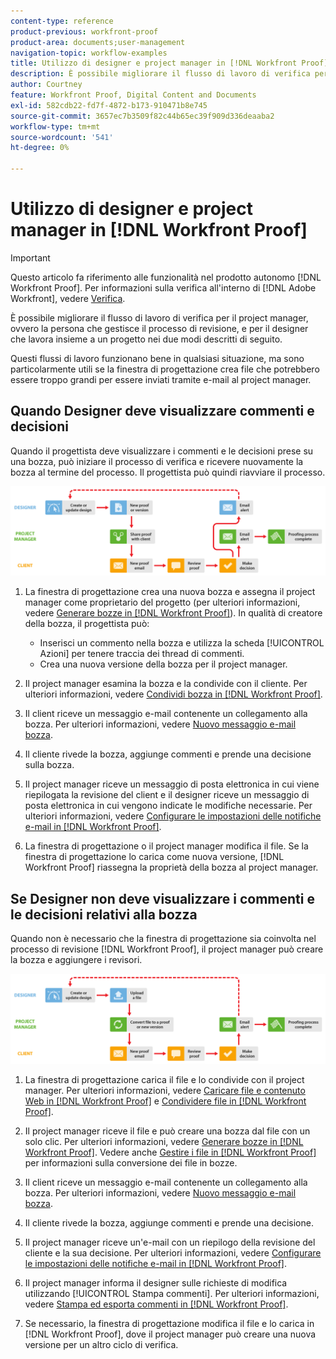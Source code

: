 ```yaml
---
content-type: reference
product-previous: workfront-proof
product-area: documents;user-management
navigation-topic: workflow-examples
title: Utilizzo di designer e project manager in [!DNL Workfront Proof]
description: È possibile migliorare il flusso di lavoro di verifica per il project manager, ovvero la persona che gestisce il processo di revisione, e per il designer che lavora insieme a un progetto nei due modi descritti di seguito.
author: Courtney
feature: Workfront Proof, Digital Content and Documents
exl-id: 582cdb22-fd7f-4872-b173-910471b8e745
source-git-commit: 3657ec7b3509f82c44b65ec39f909d336deaaba2
workflow-type: tm+mt
source-wordcount: '541'
ht-degree: 0%

---
```


# Utilizzo di designer e project manager in [!DNL Workfront Proof]

>[!IMPORTANT]
>
>Questo articolo fa riferimento alle funzionalità nel prodotto autonomo [!DNL Workfront Proof]. Per informazioni sulla verifica all&#39;interno di [!DNL Adobe Workfront], vedere [Verifica](../../../review-and-approve-work/proofing/proofing.md).

È possibile migliorare il flusso di lavoro di verifica per il project manager, ovvero la persona che gestisce il processo di revisione, e per il designer che lavora insieme a un progetto nei due modi descritti di seguito.

Questi flussi di lavoro funzionano bene in qualsiasi situazione, ma sono particolarmente utili se la finestra di progettazione crea file che potrebbero essere troppo grandi per essere inviati tramite e-mail al project manager.

## Quando Designer deve visualizzare commenti e decisioni

Quando il progettista deve visualizzare i commenti e le decisioni prese su una bozza, può iniziare il processo di verifica e ricevere nuovamente la bozza al termine del processo. Il progettista può quindi riavviare il processo.

![designer_managers_-_option_A.png](assets/designers_managers_-_option_A.png)

1. La finestra di progettazione crea una nuova bozza e assegna il project manager come proprietario del progetto (per ulteriori informazioni, vedere [Generare bozze in [!DNL Workfront Proof]](../../../workfront-proof/wp-work-proofsfiles/create-proofs-and-files/generate-proofs.md)). In qualità di creatore della bozza, il progettista può:

   * Inserisci un commento nella bozza e utilizza la scheda [!UICONTROL Azioni] per tenere traccia dei thread di commenti.
   * Crea una nuova versione della bozza per il project manager.

1. Il project manager esamina la bozza e la condivide con il cliente. Per ulteriori informazioni, vedere [Condividi bozza in [!DNL Workfront Proof]](../../../workfront-proof/wp-work-proofsfiles/share-proofs-and-files/share-proof.md).
1. Il client riceve un messaggio e-mail contenente un collegamento alla bozza. Per ulteriori informazioni, vedere [Nuovo messaggio e-mail bozza](../../../workfront-proof/wp-emailsntfctns/proof-notifications-and-reminders/new-proof-email.md).
1. Il cliente rivede la bozza, aggiunge commenti e prende una decisione sulla bozza.
1. Il project manager riceve un messaggio di posta elettronica in cui viene riepilogata la revisione del client e il designer riceve un messaggio di posta elettronica in cui vengono indicate le modifiche necessarie. Per ulteriori informazioni, vedere [Configurare le impostazioni delle notifiche e-mail in [!DNL Workfront Proof]](../../../workfront-proof/wp-emailsntfctns/email-alerts/config-email-notification-settings-wp.md).
1. La finestra di progettazione o il project manager modifica il file. Se la finestra di progettazione lo carica come nuova versione, [!DNL Workfront Proof] riassegna la proprietà della bozza al project manager.

## Se Designer non deve visualizzare i commenti e le decisioni relativi alla bozza

Quando non è necessario che la finestra di progettazione sia coinvolta nel processo di revisione [!DNL Workfront Proof], il project manager può creare la bozza e aggiungere i revisori.

![designer_managers_-_option_B.png](assets/designers_managers_-_option_B.png)


1. La finestra di progettazione carica il file e lo condivide con il project manager. Per ulteriori informazioni, vedere [Caricare file e contenuto Web in [!DNL Workfront Proof]](../../../workfront-proof/wp-work-proofsfiles/create-proofs-and-files/upload-files-web-content.md) e [Condividere file in [!DNL Workfront Proof]](../../../workfront-proof/wp-work-proofsfiles/share-proofs-and-files/share-files.md).

1. Il project manager riceve il file e può creare una bozza dal file con un solo clic. Per ulteriori informazioni, vedere [Generare bozze in [!DNL Workfront Proof]](../../../workfront-proof/wp-work-proofsfiles/create-proofs-and-files/generate-proofs.md). Vedere anche [Gestire i file in [!DNL Workfront Proof]](../../../workfront-proof/wp-work-proofsfiles/manage-your-work/manage-files.md) per informazioni sulla conversione dei file in bozze.

1. Il client riceve un messaggio e-mail contenente un collegamento alla bozza. Per ulteriori informazioni, vedere [Nuovo messaggio e-mail bozza](../../../workfront-proof/wp-emailsntfctns/proof-notifications-and-reminders/new-proof-email.md).
1. Il cliente rivede la bozza, aggiunge commenti e prende una decisione.
1. Il project manager riceve un&#39;e-mail con un riepilogo della revisione del cliente e la sua decisione. Per ulteriori informazioni, vedere [Configurare le impostazioni delle notifiche e-mail in [!DNL Workfront Proof]](../../../workfront-proof/wp-emailsntfctns/email-alerts/config-email-notification-settings-wp.md).
1. Il project manager informa il designer sulle richieste di modifica utilizzando [!UICONTROL Stampa commenti]. Per ulteriori informazioni, vedere [Stampa ed esporta commenti in [!DNL Workfront Proof]](../../../workfront-proof/wp-work-proofsfiles/organize-your-work/print-and-export-comments.md).
1. Se necessario, la finestra di progettazione modifica il file e lo carica in [!DNL Workfront Proof], dove il project manager può creare una nuova versione per un altro ciclo di verifica.


